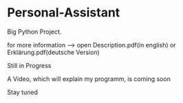 # Personal-Assistant
Big Python Project. 

for more information --> open Description.pdf(in english) or Erklärung.pdf(deutsche Version)

Still in Progress

A Video, which will explain my programm, is coming soon

Stay tuned
